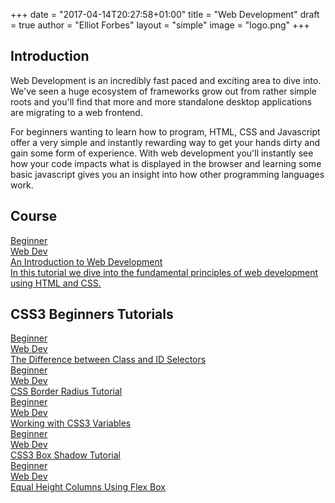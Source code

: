 +++
date = "2017-04-14T20:27:58+01:00"
title = "Web Development"
draft = true
author = "Elliot Forbes"
layout = "simple"
image = "logo.png"
+++

## Introduction

Web Development is an incredibly fast paced and exciting area to dive into. We've seen a huge ecosystem of frameworks grow out from rather simple roots and you'll find that more and more standalone desktop applications are migrating to a web frontend.

For beginners wanting to learn how to program, HTML, CSS and Javascript offer a very simple and instantly rewarding way to get your hands dirty and gain some form of experience. With web development you'll instantly see how your code impacts what is displayed in the browser and learning some basic javascript gives you an insight into how other programming languages work.

## Course

<div class="row">
  <div class="col l6">
      <a href="/webdev/introduction-to-web-development/" class="blog-list-article">
          <div class="blog-list-article-date">Beginner</div> 
          <div class="blog-list-article-category">Web Dev</div>
          <div class="blog-list-article-content">
              <div class="blog-list-article-title">An Introduction to Web Development</div>
               <div class="blog-list-article-excerpt">In this tutorial we dive into the fundamental principles of web development using HTML and CSS.</div> 
          </div>
      </a>
  </div>
</div>

## CSS3 Beginners Tutorials

<div class="row">
  <div class="col l6">
      <a href="/webdev/difference-between-class-id-selector-css/" class="blog-list-article">
          <div class="blog-list-article-date">Beginner</div> 
          <div class="blog-list-article-category">Web Dev</div>
          <div class="blog-list-article-content">
              <div class="blog-list-article-title">The Difference between Class and ID Selectors</div>
               <!-- <div class="blog-list-article-excerpt"></div>  -->
          </div>
      </a>
  </div>
  <div class="col l6">
      <a href="/webdev/border-radius-tutorial/" class="blog-list-article">
          <div class="blog-list-article-date">Beginner</div> 
          <div class="blog-list-article-category">Web Dev</div>
          <div class="blog-list-article-content">
              <div class="blog-list-article-title">CSS Border Radius Tutorial</div>
               <!-- <div class="blog-list-article-excerpt"></div>  -->
          </div>
      </a>
  </div>
  <div class="col l6">
      <a href="/webdev/how-to-work-with-css3-variables/" class="blog-list-article">
          <div class="blog-list-article-date">Beginner</div> 
          <div class="blog-list-article-category">Web Dev</div>
          <div class="blog-list-article-content">
              <div class="blog-list-article-title">Working with CSS3 Variables</div>
               <!-- <div class="blog-list-article-excerpt"></div>  -->
          </div>
      </a>
  </div>
  <div class="col l6">
      <a href="/webdev/css3-box-shadow/" class="blog-list-article">
          <div class="blog-list-article-date">Beginner</div> 
          <div class="blog-list-article-category">Web Dev</div>
          <div class="blog-list-article-content">
              <div class="blog-list-article-title">CSS3 Box Shadow Tutorial</div>
               <!-- <div class="blog-list-article-excerpt"></div>  -->
          </div>
      </a>
  </div>
  <div class="col l6">
      <a href="/webdev/equal-height-columns-using-css/" class="blog-list-article">
          <div class="blog-list-article-date">Beginner</div> 
          <div class="blog-list-article-category">Web Dev</div>
          <div class="blog-list-article-content">
              <div class="blog-list-article-title">Equal Height Columns Using Flex Box</div>
               <!-- <div class="blog-list-article-excerpt"></div>  -->
          </div>
      </a>
  </div>
</div>